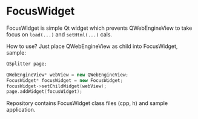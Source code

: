 # FocusWidget

FocusWidget is simple Qt widget which prevents QWebEngineView to take focus on `load(...)` and `setHtml(...)` cals.

How to use? Just place QWebEngineView as child into FocusWidget, sample:

```c++
QSplitter page;

QWebEngineView* webView = new QWebEngineView;
FocusWidget* focusWidget = new FocusWidget;
focusWidget->setChildWidget(webView);
page.addWidget(focusWidget);
```

Repository contains FocusWidget class files (cpp, h) and sample application.
